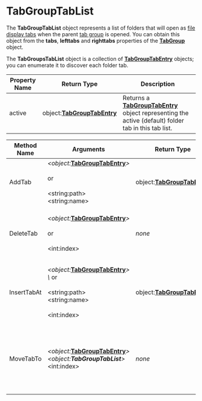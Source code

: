 # TabGroupTabList

The **TabGroupTabList** object represents a list of folders that will open as [file display tabs](/Manual/basic_concepts/the_lister/tabs/RAEDME.md) when the parent [tab group](/Manual/basic_concepts/the_lister/tabs/tab_groups.md) is opened. You can obtain this object from the **tabs**, **lefttabs** and **righttabs** properties of the **[TabGroup](tabgroup.md)** object.

The **TabGroupsTabList** object is a collection of **[TabGroupTabEntry](tabgrouptabentry.md)** objects; you can enumerate it to discover each folder tab.

| Property Name | Return Type | Description |
| --- | --- | --- |
| active | object:**[TabGroupTabEntry](tabgrouptabentry.md)** | Returns a **[TabGroupTabEntry](tabgrouptabentry.md)** object representing the active (default) folder tab in this tab list. |

| Method Name | **Arguments** | Return Type | Description |
| --- | --- | --- | --- |
| AddTab | *\<object:***[TabGroupTabEntry](tabgrouptabentry.md)***\>*  <br />   <br />or<br /><br />\<string:path\>  <br />\<string:name\> | object:**[TabGroupTabEntry](tabgrouptabentry.md)** | Adds a folder tab entry to this list. You can provide a  <br />**[TabGroupTabEntry](tabgrouptabentry.md)**object, or the *path* and optional *name* of the new folder tab. |
| DeleteTab | *\<object:***[TabGroupTabEntry](tabgrouptabentry.md)***\>*<br /><br />or<br /><br />\<int:index\> | *none* | Deletes a folder tab entry from this list. You can provide a  <br />**[TabGroupTabEntry](tabgrouptabentry.md)**object, or the index of the tab entry to delete. If you specify the index as **-1** then all tab entries will be deleted. |
| InsertTabAt | *\<object:***[TabGroupTabEntry](tabgrouptabentry.md)***\>*  <br />*\\* or<br /><br />\<string:path\>  <br />\<string:name\><br /><br />\<int:index\> | object:**[TabGroupTabEntry](tabgrouptabentry.md)** | Inserts a folder tab entry to this list. You can provide a  <br />**[TabGroupTabEntry](tabgrouptabentry.md)**object, or the *path* and optional *name* of the new folder tab. The final parameter must be the index indicating the desired insertion position. |
| MoveTabTo | *\<object:***[TabGroupTabEntry](tabgrouptabentry.md)***\>  <br />\<object:***TabGroupTabList***\>*  <br />\<int:index\> | *none* | Moves the specified tab entry to a new position, and optionally a new tab list. If the second parameter is a **TabGroupTabList** object then the tab entry will be moved to that list. The final parameter must be the index indicating the desired insertion position. |

